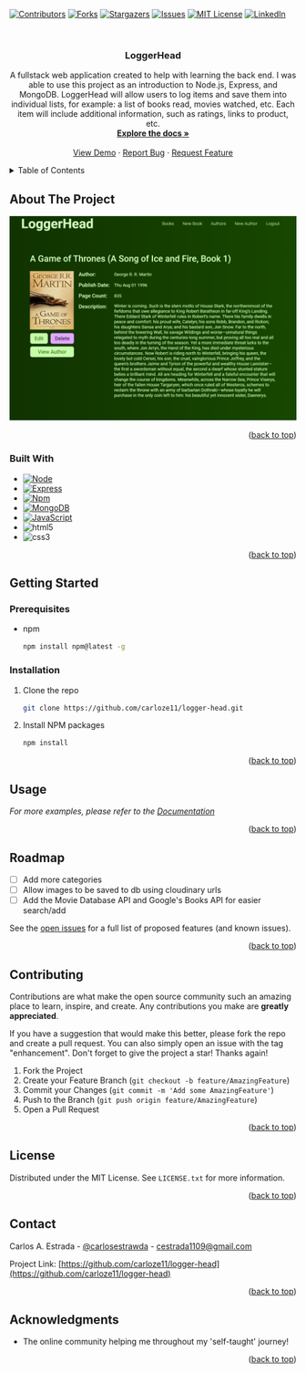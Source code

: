 <a name="readme-top"></a>

<!-- PROJECT SHIELDS -->
<!--
*** I'm using markdown "reference style" links for readability.
*** Reference links are enclosed in brackets [ ] instead of parentheses ( ).
*** See the bottom of this document for the declaration of the reference variables
*** for contributors-url, forks-url, etc. This is an optional, concise syntax you may use.
*** https://www.markdownguide.org/basic-syntax/#reference-style-links
-->

[![Contributors][contributors-shield]][contributors-url]
[![Forks][forks-shield]][forks-url]
[![Stargazers][stars-shield]][stars-url]
[![Issues][issues-shield]][issues-url]
[![MIT License][license-shield]][license-url]
[![LinkedIn][linkedin-shield]][linkedin-url]

<!-- PROJECT LOGO -->
<br />
<div align="center">
  <!-- <a href="https://github.com/carloze11/logger-head">
    <img src="images/logo.png" alt="Logo" width="80" height="80">
  </a> -->

<h3 align="center">LoggerHead</h3>

  <p align="center">
    A fullstack web application created to help with learning the back end. I was able to use this project as an introduction to Node.js, Express, and MongoDB. LoggerHead will allow users to log items and save them into individual lists, for example: a list of books read, movies watched, etc. Each item will include additional information, such as ratings, links to product, etc.  
    <br />
    <a href="https://github.com/carloze11/logger-head"><strong>Explore the docs »</strong></a>
    <br />
    <br />
    <a href="https://github.com/carloze11/logger-head">View Demo</a>
    ·
    <a href="https://github.com/carloze11/logger-head/issues">Report Bug</a>
    ·
    <a href="https://github.com/carloze11/logger-head/issues">Request Feature</a>
  </p>
</div>

<!-- TABLE OF CONTENTS -->
<details>
  <summary>Table of Contents</summary>
  <ol>
    <li>
      <a href="#about-the-project">About The Project</a>
      <ul>
        <li><a href="#built-with">Built With</a></li>
      </ul>
    </li>
    <li>
      <a href="#getting-started">Getting Started</a>
      <ul>
        <li><a href="#prerequisites">Prerequisites</a></li>
        <li><a href="#installation">Installation</a></li>
      </ul>
    </li>
    <li><a href="#usage">Usage</a></li>
    <li><a href="#roadmap">Roadmap</a></li>
    <li><a href="#contributing">Contributing</a></li>
    <li><a href="#license">License</a></li>
    <li><a href="#contact">Contact</a></li>
    <li><a href="#acknowledgments">Acknowledgments</a></li>
  </ol>
</details>

<!-- ABOUT THE PROJECT -->

## About The Project

![LoggerHead Screen Shot][product-screenshot] <!-- (https://example.com) -->

<p align="right">(<a href="#readme-top">back to top</a>)</p>

### Built With

-   [![Node][node.js]][node-url]
-   [![Express][express.js]][express-url]
-   [![Npm][npm]][npm-url]
-   [![MongoDB][mongodb.com]][mongodb-url]
-   [![JavaScript][javascript.com]][javascript-url]
-   ![html5]
-   ![css3]

<p align="right">(<a href="#readme-top">back to top</a>)</p>

<!-- GETTING STARTED -->

## Getting Started

### Prerequisites

-   npm
    ```sh
    npm install npm@latest -g
    ```

### Installation

1. Clone the repo
    ```sh
    git clone https://github.com/carloze11/logger-head.git
    ```
2. Install NPM packages
    ```sh
    npm install
    ```

<p align="right">(<a href="#readme-top">back to top</a>)</p>

<!-- USAGE EXAMPLES -->

## Usage

_For more examples, please refer to the [Documentation](https://example.com)_

<p align="right">(<a href="#readme-top">back to top</a>)</p>

<!-- ROADMAP -->

## Roadmap

-   [ ] Add more categories
-   [ ] Allow images to be saved to db using cloudinary urls
-   [ ] Add the Movie Database API and Google's Books API for easier search/add

See the [open issues](https://github.com/carloze11/logger-head/issues) for a full list of proposed features (and known issues).

<p align="right">(<a href="#readme-top">back to top</a>)</p>

<!-- CONTRIBUTING -->

## Contributing

Contributions are what make the open source community such an amazing place to learn, inspire, and create. Any contributions you make are **greatly appreciated**.

If you have a suggestion that would make this better, please fork the repo and create a pull request. You can also simply open an issue with the tag "enhancement".
Don't forget to give the project a star! Thanks again!

1. Fork the Project
2. Create your Feature Branch (`git checkout -b feature/AmazingFeature`)
3. Commit your Changes (`git commit -m 'Add some AmazingFeature'`)
4. Push to the Branch (`git push origin feature/AmazingFeature`)
5. Open a Pull Request

<p align="right">(<a href="#readme-top">back to top</a>)</p>

<!-- LICENSE -->

## License

Distributed under the MIT License. See `LICENSE.txt` for more information.

<p align="right">(<a href="#readme-top">back to top</a>)</p>

<!-- CONTACT -->

## Contact

Carlos A. Estrada - [@carlosestrawda](https://twitter.com/carlosestrawda) - cestrada1109@gmail.com

Project Link: [https://github.com/carloze11/logger-head](https://github.com/carloze11/logger-head)

<p align="right">(<a href="#readme-top">back to top</a>)</p>

<!-- ACKNOWLEDGMENTS -->

## Acknowledgments

-   The online community helping me throughout my 'self-taught' journey!

<p align="right">(<a href="#readme-top">back to top</a>)</p>

<!-- MARKDOWN LINKS & IMAGES -->
<!-- https://www.markdownguide.org/basic-syntax/#reference-style-links -->

[contributors-shield]: https://img.shields.io/github/contributors/carloze11/logger-head.svg?style=for-the-badge
[contributors-url]: https://github.com/carloze11/logger-head/graphs/contributors
[forks-shield]: https://img.shields.io/github/forks/carloze11/logger-head.svg?style=for-the-badge
[forks-url]: https://github.com/carloze11/logger-head/network/members
[stars-shield]: https://img.shields.io/github/stars/carloze11/logger-head.svg?style=for-the-badge
[stars-url]: https://github.com/carloze11/logger-head/stargazers
[issues-shield]: https://img.shields.io/github/issues/carloze11/logger-head.svg?style=for-the-badge
[issues-url]: https://github.com/carloze11/logger-head/issues
[license-shield]: https://img.shields.io/github/license/carloze11/logger-head.svg?style=for-the-badge
[license-url]: https://github.com/carloze11/logger-head/blob/main/LICENSE.txt
[linkedin-shield]: https://img.shields.io/badge/-LinkedIn-black.svg?style=for-the-badge&logo=linkedin&colorB=555
[linkedin-url]: https://linkedin.com/in/carlosxestrada
[product-screenshot]: public/loggerhead-demo.png
[node.js]: https://img.shields.io/badge/node.js-6DA55F?style=for-the-badge&logo=node.js&logoColor=white
[node-url]: https://nodejs.org/en/
[express.js]: https://img.shields.io/badge/express.js-%23404d59.svg?style=for-the-badge&logo=express&logoColor=%2361DAFB
[express-url]: https://expressjs.com/
[npm]: https://img.shields.io/badge/NPM-%23000000.svg?style=for-the-badge&logo=npm&logoColor=white
[npm-url]: https://www.npmjs.com/
[mongodb.com]: https://img.shields.io/badge/MongoDB-%234ea94b.svg?style=for-the-badge&logo=mongodb&logoColor=white
[mongodb-url]: https://www.mongodb.com/
[javascript.com]: https://img.shields.io/badge/javascript-%23323330.svg?style=for-the-badge&logo=javascript&logoColor=%23F7DF1E
[javascript-url]: https://www.javascript.com/
[html5]: https://img.shields.io/badge/html5-%23E34F26.svg?style=for-the-badge&logo=html5&logoColor=white
[css3]: https://img.shields.io/badge/css3-%231572B6.svg?style=for-the-badge&logo=css3&logoColor=white
